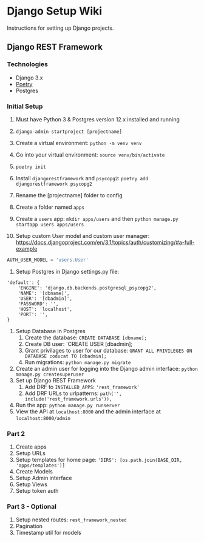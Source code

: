 # Django Setup Wiki

Instructions for setting up Django projects.

## Django REST Framework

### Technologies

- Django 3.x
- [Poetry](https://python-poetry.org/docs/cli/#install)
- Postgres

### Initial Setup

1. Must have Python 3 & Postgres version 12.x installed and running
1. `django-admin startproject [projectname]`
1. Create a virtual environment: `python -m venv venv`
1. Go into your virtual environment: `source venv/bin/activate`
1. `poetry init`
1. Install `djangorestframework` and `psycopg2`: `poetry add djangorestframework psycopg2`
1. Rename the [projectname] folder to config

1. Create a folder named `apps`
1. Create a `users` app: `mkdir apps/users` and then `python manage.py startapp users apps/users`
1. Setup custom User model and custom user manager: https://docs.djangoproject.com/en/3.1/topics/auth/customizing/#a-full-example

```py
AUTH_USER_MODEL = 'users.User'
```

1. Setup Postgres in Django settings.py file:
```
'default': {
    'ENGINE': 'django.db.backends.postgresql_psycopg2',
    'NAME': '[dbname]',
    'USER': '[dbadmin]',
    'PASSWORD': '',
    'HOST': 'localhost',
    'PORT': '',
}
```
1. Setup Database in Postgres
    1. Create the database: `CREATE DATABASE [dbname];`
    1. Create DB user: `CREATE USER [dbadmin];
    1. Grant privilages to user for our database: `GRANT ALL PRIVILEGES ON DATABASE coducat TO [dbadmin];`
    1. Run migrations: `python manage.py migrate`
1. Create an admin user for logging into the Django admin interface: `python manage.py createsuperuser`
1. Set up Django REST Framework
    1. Add DRF to `INSTALLED_APPS`: `'rest_framework'`
    1. Add DRF URLs to urlpatterns: `path('', include('rest_framework.urls')),`
1. Run the app: `python manage.py runserver`
1. View the API at `localhost:8000` and the admin interface at `localhost:8000/admin`

### Part 2

1. Create apps
1. Setup URLs
1. Setup templates for home page: `'DIRS': [os.path.join(BASE_DIR, 'apps/templates')]`
1. Create Models
1. Setup Admin interface
1. Setup Views
1. Setup token auth

### Part 3 - Optional

1. Setup nested routes: `rest_framework_nested`
1. Pagination
1. Timestamp util for models
